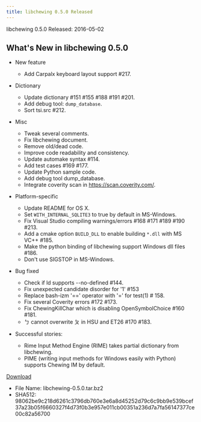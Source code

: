 ```yaml
---
title: libchewing 0.5.0 Released
---
```

libchewing 0.5.0 Released: 2016-05-02

What's New in libchewing 0.5.0
---------------------------------------------------------

* New feature
  - Add Carpalx keyboard layout support #217.

* Dictionary
  - Update dictionary #151 #155 #188 #191 #201.
  - Add debug tool: `dump_database`.
  - Sort tsi.src #212.

* Misc
  - Tweak several comments.
  - Fix libchewing document.
  - Remove old/dead code.
  - Improve code readability and consistency.
  - Update automake syntax #114.
  - Add test cases #169 #177.
  - Update Python sample code.
  - Add debug tool dump_database.
  - Integrate coverity scan in https://scan.coverity.com/.

* Platform-specific
  - Update README for OS X.
  - Set `WITH_INTERNAL_SQLITE3` to true by default in MS-Windows.
  - Fix Visual Studio compiling warnings/errors #168 #171 #189 #190 #213.
  - Add a cmake option `BUILD_DLL` to enable building `*.dll` with MS VC++ #185.
  - Make the python binding of libchewing support Windows dll files #186.
  - Don't use SIGSTOP in MS-Windows.

* Bug fixed
  - Check if ld supports --no-defined #144.
  - Fix unexpected candidate disorder for '1' #153
  - Replace bash-izm '==' operator with '=' for test(1) # 158.
  - Fix several Coverity errors #172 #173.
  - Fix ChewingKillChar which is disabling OpenSymbolChoice #160 #181.
  - ㄅ cannot overwrite ㄆ in HSU and ET26 #170 #183.

* Successful stories:
  - Rime Input Method Engine (RIME) takes partial dictionary from
    libchewing.
  - PIME (writing input methods for Windows easily with Python) supports
    Chewing IM by default.

[Download](https://github.com/chewing/libchewing/releases/tag/v0.5.0)

* File Name: libchewing-0.5.0.tar.bz2
* SHA512: 98062be9c218d6261c3796db760e3e6a8d45252d79c6c9bb9e539bcef37a23b05f6660327f4d73f0b3e957e011cb00351a236d7a7fa56147377ce00c82a56700

